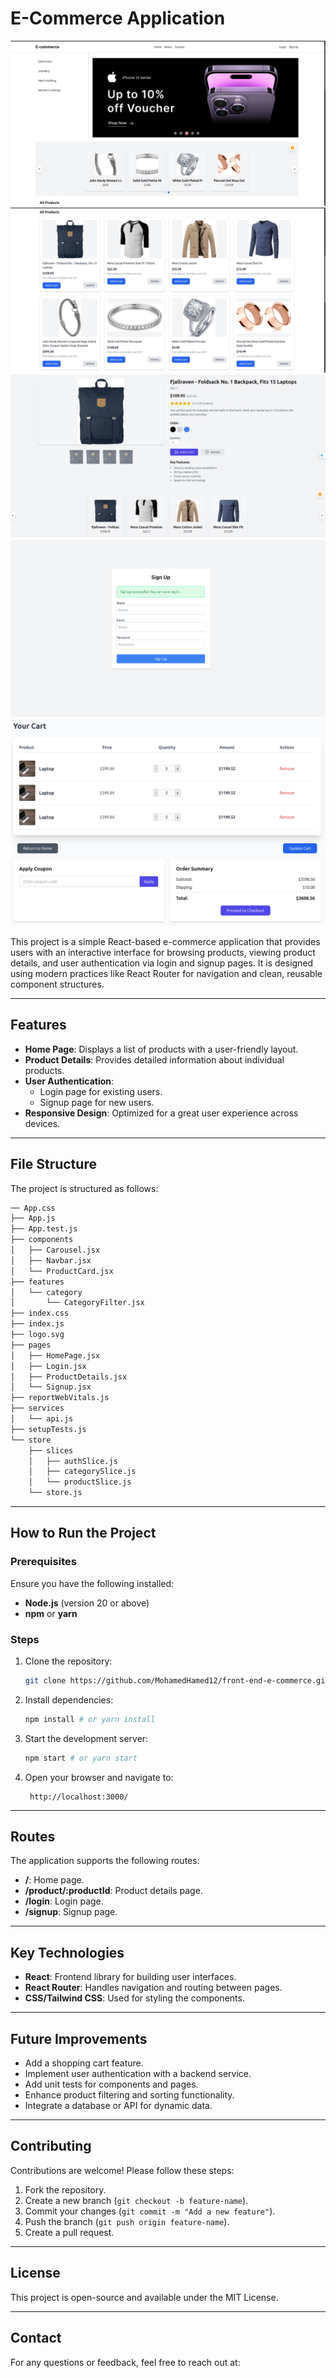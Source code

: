 # E-Commerce Application


![alt text](readme/home.png)
![alt text](readme/products.png)
![alt text](readme/projectDetails.png)
![alt text](readme/signup.png)
![alt text](readme/cart.png)

This project is a simple React-based e-commerce application that provides users with an interactive interface for browsing products, viewing product details, and user authentication via login and signup pages. It is designed using modern practices like React Router for navigation and clean, reusable component structures.

---

## Features

- **Home Page**: Displays a list of products with a user-friendly layout.
- **Product Details**: Provides detailed information about individual products.
- **User Authentication**:
    - Login page for existing users.
    - Signup page for new users.
- **Responsive Design**: Optimized for a great user experience across devices.

---

## File Structure

The project is structured as follows:

```bash
── App.css
├── App.js
├── App.test.js
├── components
│   ├── Carousel.jsx
│   ├── Navbar.jsx
│   └── ProductCard.jsx
├── features
│   └── category
│       └── CategoryFilter.jsx
├── index.css
├── index.js
├── logo.svg
├── pages
│   ├── HomePage.jsx
│   ├── Login.jsx
│   ├── ProductDetails.jsx
│   └── Signup.jsx
├── reportWebVitals.js
├── services
│   └── api.js
├── setupTests.js
└── store
    ├── slices
    │   ├── authSlice.js
    │   ├── categorySlice.js
    │   └── productSlice.js
    └── store.js

```

---

## How to Run the Project

### Prerequisites

Ensure you have the following installed:

- **Node.js** (version 20 or above)
- **npm** or **yarn**

### Steps

1. Clone the repository:
    
 
    
    ``` bash 
    git clone https://github.com/MohamedHamed12/front-end-e-commerce.git
    ```
    
2. Install dependencies:
    
   
    ``` bash
    npm install # or yarn install
    ```
    
3. Start the development server:
    
    
    ``` bash
    npm start # or yarn start
    ```
    
4. Open your browser and navigate to:
    
    
    ```
     http://localhost:3000/
     ```

---

## Routes

The application supports the following routes:

- **/**: Home page.
- **/product/:productId**: Product details page.
- **/login**: Login page.
- **/signup**: Signup page.

---

## Key Technologies

- **React**: Frontend library for building user interfaces.
- **React Router**: Handles navigation and routing between pages.
- **CSS/Tailwind CSS**: Used for styling the components.

---

## Future Improvements

- Add a shopping cart feature.
- Implement user authentication with a backend service.
- Add unit tests for components and pages.
- Enhance product filtering and sorting functionality.
- Integrate a database or API for dynamic data.

---

## Contributing

Contributions are welcome! Please follow these steps:

1. Fork the repository.
2. Create a new branch (`git checkout -b feature-name`).
3. Commit your changes (`git commit -m "Add a new feature"`).
4. Push the branch (`git push origin feature-name`).
5. Create a pull request.

---

## License

This project is open-source and available under the MIT License.

---

## Contact

For any questions or feedback, feel free to reach out at:

